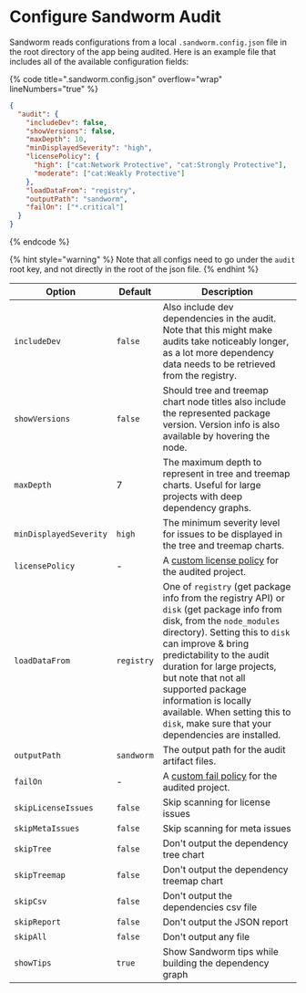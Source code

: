 # Configure Sandworm Audit

Sandworm reads configurations from a local `.sandworm.config.json` file in the root directory of the app being audited. Here is an example file that includes all of the available configuration fields:

{% code title=".sandworm.config.json" overflow="wrap" lineNumbers="true" %}
```json
{
  "audit": {
    "includeDev": false,
    "showVersions": false,
    "maxDepth": 10,
    "minDisplayedSeverity": "high",
    "licensePolicy": {
      "high": ["cat:Network Protective", "cat:Strongly Protective"],
      "moderate": ["cat:Weakly Protective"]
    },
    "loadDataFrom": "registry",
    "outputPath": "sandworm",
    "failOn": ["*.critical"]
  }
}
```
{% endcode %}

{% hint style="warning" %}
Note that all configs need to go under the `audit` root key, and not directly in the root of the json file.
{% endhint %}

| Option | Default | Description |
|---|---|---|
| `includeDev` | `false` | Also include dev dependencies in the audit. Note that this might make audits take noticeably longer, as a lot more dependency data needs to be retrieved from the registry. |
| `showVersions` | `false` | Should tree and treemap chart node titles also include the represented package version. Version info is also available by hovering the node. |
| `maxDepth` | 7 | The maximum depth to represent in tree and treemap charts. Useful for large projects with deep dependency graphs. |
| `minDisplayedSeverity` | `high` | The minimum severity level for issues to be displayed in the tree and treemap charts. |
| `licensePolicy` | - | A [custom license policy](./license-policies.md) for the audited project. |
| `loadDataFrom` | `registry` | One of `registry` (get package info from the registry API) or `disk` (get package info from disk, from the `node_modules` directory). Setting this to `disk` can improve & bring predictability to the audit duration for large projects, but note that not all supported package information is locally available. When setting this to `disk`, make sure that your dependencies are installed. |
| `outputPath` | `sandworm` | The output path for the audit artifact files. |
| `failOn` | - | A [custom fail policy](./fail-policies.md) for the audited project. |
| `skipLicenseIssues` | `false` | Skip scanning for license issues |
| `skipMetaIssues` | `false` | Skip scanning for meta issues |
| `skipTree` | `false` | Don't output the dependency tree chart |
| `skipTreemap` | `false` | Don't output the dependency treemap chart |
| `skipCsv` | `false` | Don't output the dependencies csv file |
| `skipReport` | `false` | Don't output the JSON report |
| `skipAll` | `false` | Don't output any file |
| `showTips` | `true` | Show Sandworm tips while building the dependency graph |

